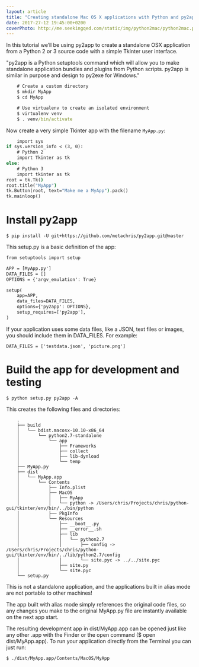 ```yaml
---
layout: article
title: "Creating standalone Mac OS X applications with Python and py2app"
date: 2017-27-12 19:45:00+0200
coverPhoto: http://me.seekingqed.com/static/img/python2mac/python2mac.png
---
```


In this tutorial we’ll be using py2app to create a standalone OSX application from a Python 2 or 3 source code with a simple Tkinter user interface.

"py2app is a Python setuptools command which will allow you to make standalone application bundles and plugins from Python scripts. py2app is similar in purpose and design to py2exe for Windows."

```cmd
	# Create a custom directory
	$ mkdir MyApp
	$ cd MyApp

	# Use virtualenv to create an isolated environment
	$ virtualenv venv
	$ . venv/bin/activate
```

Now create a very simple Tkinter app with the filename `MyApp.py`:

```cmd
	import sys
if sys.version_info < (3, 0):
    # Python 2
    import Tkinter as tk
else:
    # Python 3
    import tkinter as tk
root = tk.Tk()
root.title("MyApp")
tk.Button(root, text="Make me a MyApp").pack()
tk.mainloop()
```
# Install py2app

`$ pip install -U git+https://github.com/metachris/py2app.git@master`

This setup.py is a basic definition of the app:

```cmd
from setuptools import setup

APP = [MyApp.py']
DATA_FILES = []
OPTIONS = {'argv_emulation': True}

setup(
    app=APP,
    data_files=DATA_FILES,
    options={'py2app': OPTIONS},
    setup_requires=['py2app'],
)
```

If your application uses some data files, like a JSON, text files or images, you should include them in DATA_FILES. For example:

`DATA_FILES = ['testdata.json', 'picture.png']`

# Build the app for development and testing

`$ python setup.py py2app -A`

This creates the following files and directories:


```
	.
	├── build
	│   └── bdist.macosx-10.10-x86_64
	│       └── python2.7-standalone
	│           └── app
	│               ├── Frameworks
	│               ├── collect
	│               ├── lib-dynload
	│               └── temp
	├── MyApp.py
	├── dist
	│   └── MyApp.app
	│       └── Contents
	│           ├── Info.plist
	│           ├── MacOS
	│           │   ├── MyApp
	│           │   └── python -> /Users/chris/Projects/chris/python-gui/tkinter/env/bin/../bin/python
	│           ├── PkgInfo
	│           └── Resources
	│               ├── __boot__.py
	│               ├── __error__.sh
	│               ├── lib
	│               │   └── python2.7
	│               │       ├── config -> /Users/chris/Projects/chris/python-gui/tkinter/env/bin/../lib/python2.7/config
	│               │       └── site.pyc -> ../../site.pyc
	│               ├── site.py
	│               └── site.pyc
	└── setup.py
```

This is not a standalone application, and the applications built in alias mode are not portable to other machines!

The app built with alias mode simply references the original code files, so any changes you make to the original MyApp.py file are instantly available on the next app start.

The resulting development app in dist/MyApp.app can be opened just like any other .app with the Finder or the open command ($ open dist/MyApp.app). To run your application directly from the Terminal you can just run:

`$ ./dist/MyApp.app/Contents/MacOS/MyApp`



